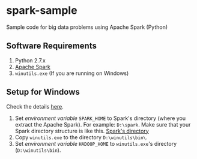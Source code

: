 # spark-sample
Sample code for big data problems using Apache Spark (Python)

## Software Requirements
1. Python 2.7.x
2. [Apache Spark](http://spark.apache.org/)
3. `winutils.exe` (If you are running on Windows)

## Setup for Windows
Check the details [here](http://nishutayaltech.blogspot.co.id/2015/04/how-to-run-apache-spark-on-windows7-in.html).
1.  Set *environment variable* `SPARK_HOME` to Spark's directory (where you extract the Apache Spark). For example: `D:\spark`. 
    Make sure that your Spark directory structure is like this.
    [Spark's directory](https://raw.githubusercontent.com/munif/spark-sample/master/screenshots/spark-home.png)
2.  Copy `winutils.exe` to the directory `D:\winutils\bin\`.
3.  Set *environment variable* `HADOOP_HOME` to `winutils.exe`'s directory (`D:\winutils\bin`).
